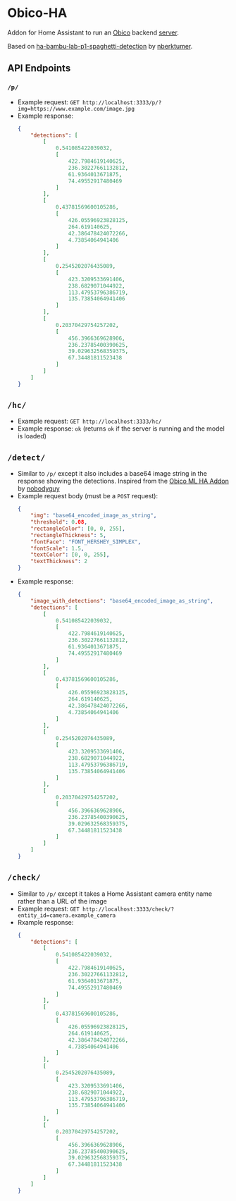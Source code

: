 # Obico-HA
Addon for Home Assistant to run an [Obico](https://www.obico.io/) backend [server](https://github.com/TheSpaghettiDetective/obico-server).

Based on [ha-bambu-lab-p1-spaghetti-detection](https://github.com/nberktumer/ha-bambu-lab-p1-spaghetti-detection/) by [nberktumer](https://github.com/nberktumer).

## API Endpoints
### `/p/`
- Example request: `GET http://localhost:3333/p/?img=https://www.example.com/image.jpg`
- Example response:
	```json
	{
		"detections": [
			[
				0.541085422039032,
				[
					422.7984619140625,
					236.30227661132812,
					61.9364013671875,
					74.49552917480469
				]
			],
			[
				0.43781569600105286,
				[
					426.05596923828125,
					264.619140625,
					42.386478424072266,
					4.73854064941406
				]
			],
			[
				0.2545202076435089,
				[
					423.3209533691406,
					238.6829071044922,
					113.47953796386719,
					135.73854064941406
				]
			],
			[
				0.20370429754257202,
				[
					456.3966369628906,
					236.23785400390625,
					39.029632568359375,
					67.34481811523438
				]
			]
		]
	}
	```

## `/hc/`
- Example request: `GET http://localhost:3333/hc/`
- Example response: `ok` (returns `ok` if the server is running and the model is loaded)

## `/detect/`
- Similar to `/p/` except it also includes a base64 image string in the response showing the detections. Inspired from the [Obico ML HA Addon](https://github.com/nobodyguy/obico_ml_ha_addon) by [nobodyguy](https://github.com/nobodyguy)
- Example request body (must be a `POST` request):
	```json
	{
		"img": "base64_encoded_image_as_string",
		"threshold": 0.08,
		"rectangleColor": [0, 0, 255],
		"rectangleThickness": 5,
		"fontFace": "FONT_HERSHEY_SIMPLEX",
		"fontScale": 1.5,
		"textColor": [0, 0, 255],
		"textThickness": 2
	}
	```
- Example response:
	```json
	{
		"image_with_detections": "base64_encoded_image_as_string",
		"detections": [
			[
				0.541085422039032,
				[
					422.7984619140625,
					236.30227661132812,
					61.9364013671875,
					74.49552917480469
				]
			],
			[
				0.43781569600105286,
				[
					426.05596923828125,
					264.619140625,
					42.386478424072266,
					4.73854064941406
				]
			],
			[
				0.2545202076435089,
				[
					423.3209533691406,
					238.6829071044922,
					113.47953796386719,
					135.73854064941406
				]
			],
			[
				0.20370429754257202,
				[
					456.3966369628906,
					236.23785400390625,
					39.029632568359375,
					67.34481811523438
				]
			]
		]
	}
	```

## `/check/`
- Similar to `/p/` except it takes a Home Assistant camera entity name rather than a URL of the image
- Example request: `GET http://localhost:3333/check/?entity_id=camera.example_camera`
- Rxample response: 
	```json
	{
		"detections": [
			[
				0.541085422039032,
				[
					422.7984619140625,
					236.30227661132812,
					61.9364013671875,
					74.49552917480469
				]
			],
			[
				0.43781569600105286,
				[
					426.05596923828125,
					264.619140625,
					42.386478424072266,
					4.73854064941406
				]
			],
			[
				0.2545202076435089,
				[
					423.3209533691406,
					238.6829071044922,
					113.47953796386719,
					135.73854064941406
				]
			],
			[
				0.20370429754257202,
				[
					456.3966369628906,
					236.23785400390625,
					39.029632568359375,
					67.34481811523438
				]
			]
		]
	}
	```